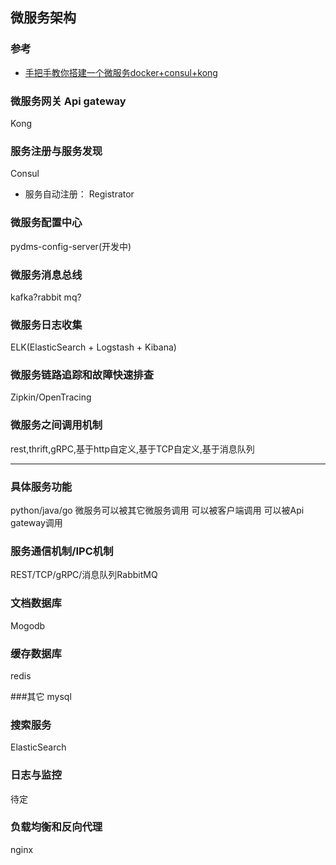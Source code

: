微服务架构
---
### 参考
- [手把手教你搭建一个微服务docker+consul+kong](https://zhuanlan.zhihu.com/p/166614226)
### 微服务网关 Api gateway
Kong

### 服务注册与服务发现
Consul
- 服务自动注册： Registrator

### 微服务配置中心
pydms-config-server(开发中)

### 微服务消息总线
kafka?rabbit mq?

### 微服务日志收集
ELK(ElasticSearch + Logstash + Kibana)

### 微服务链路追踪和故障快速排查
Zipkin/OpenTracing

### 微服务之间调用机制
rest,thrift,gRPC,基于http自定义,基于TCP自定义,基于消息队列



---

### 具体服务功能
python/java/go
微服务可以被其它微服务调用
可以被客户端调用
可以被Api gateway调用

### 服务通信机制/IPC机制
REST/TCP/gRPC/消息队列RabbitMQ

### 文档数据库
Mogodb

### 缓存数据库
redis

###其它
mysql

### 搜索服务
ElasticSearch

### 日志与监控

待定


### 负载均衡和反向代理
nginx